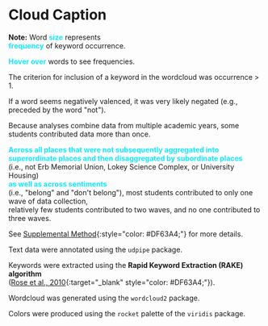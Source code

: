 # Cloud Caption

**Note:** Word <span style="color: #11E8FF; font-weight: bold;">size</span> represents  
<span style="color: #11E8FF; font-weight: bold;">frequency</span> of keyword occurrence.

<span style="color: #11E8FF; font-weight: bold;">Hover over</span> words to see frequencies.

The criterion for inclusion of a keyword in the wordcloud was occurrence > 1.

If a word seems negatively valenced, it was very likely negated (e.g., preceded by the word "not").

Because analyses combine data from multiple academic years, some students contributed data more than once.

<span style="color: #11E8FF; font-weight: bold;">Across all places that were not subsequently aggregated 
into superordinate places and then disaggregated by subordinate places</span>  
(i.e., not Erb Memorial Union, Lokey Science Complex, or University Housing)  
<span style="color: #11E8FF; font-weight: bold;">as well as across sentiments</span>  
(i.e., "belong" and "don't belong"), most students contributed to only one wave of data collection,  
relatively few students contributed to two waves, and no one contributed to three waves.

See [Supplemental Method](#supmeth){:style="color: #DF63A4;"} for more details.

Text data were annotated using the `udpipe` package.

Keywords were extracted using the **Rapid Keyword Extraction (RAKE) algorithm**  
([Rose et al., 2010](https://uoregon-my.sharepoint.com/:b:/g/personal/clark13_uoregon_edu/Eda0fgvF1VJAn2PPEU3c0xIBTrkNJIEnzOUzQhz6zaT5IA?e=FeHDYB){:target="_blank" style="color: #DF63A4;"}).

Wordcloud was generated using the `wordcloud2` package.

Colors were produced using the `rocket` palette of the `viridis` package.